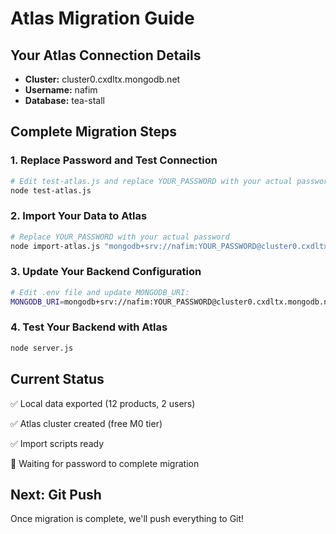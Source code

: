 # Atlas Migration Guide

## Your Atlas Connection Details

- **Cluster:** cluster0.cxdltx.mongodb.net
- **Username:** nafim
- **Database:** tea-stall

## Complete Migration Steps

### 1. Replace Password and Test Connection

```bash
# Edit test-atlas.js and replace YOUR_PASSWORD with your actual password
node test-atlas.js
```

### 2. Import Your Data to Atlas

```bash
# Replace YOUR_PASSWORD with your actual password
node import-atlas.js "mongodb+srv://nafim:YOUR_PASSWORD@cluster0.cxdltx.mongodb.net/tea-stall"
```

### 3. Update Your Backend Configuration

```bash
# Edit .env file and update MONGODB_URI:
MONGODB_URI=mongodb+srv://nafim:YOUR_PASSWORD@cluster0.cxdltx.mongodb.net/tea-stall?retryWrites=true&w=majority
```

### 4. Test Your Backend with Atlas

```bash
node server.js
```

## Current Status

✅ Local data exported (12 products, 2 users)

✅ Atlas cluster created (free M0 tier)

✅ Import scripts ready

🔄 Waiting for password to complete migration

## Next: Git Push

Once migration is complete, we'll push everything to Git! 
 